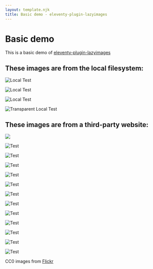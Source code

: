 ```yaml
---
layout: template.njk
title: Basic demo - eleventy-plugin-lazyimages
---
```

# Basic demo

This is a basic demo of
[eleventy-plugin-lazyimages](https://github.com/liamfiddler/eleventy-plugin-lazyimages)

## These images are from the local filesystem:

![Local Test](/img/test-01.png "Local Test")

![Local Test](/img/test-02.jpg "Local Test")

![Local Test](/img/test-03.jpg "Local Test")

![Transparent Local Test](/img/transparent.png "Transparent Local Test")

## These images are from a third-party website:

<img srcset="https://live.staticflickr.com/3915/14746807980_875aa68823_c.jpg 800w, https://live.staticflickr.com/3915/14746807980_875aa68823_b.jpg 1024w, https://live.staticflickr.com/3915/14746807980_875aa68823_h.jpg 1600w" src="https://live.staticflickr.com/3915/14746807980_875aa68823_c.jpg">

![Test](https://live.staticflickr.com/7807/47291519341_1ceba19252_o.jpg "Test")

![Test](https://live.staticflickr.com/65535/48071415937_e2ac4b7e35_o.jpg "Test")

![Test](https://live.staticflickr.com/686/32013411203_85cb9cc1b1_o.jpg "Test")

![Test](https://live.staticflickr.com/8125/8619142600_e5bddd2892_o.jpg "Test")

![Test](https://live.staticflickr.com/8591/15975792640_109ea4b06f_o.jpg "Test")

![Test](https://live.staticflickr.com/65535/48071419701_9903d29f0b_o.jpg "Test")

![Test](https://live.staticflickr.com/3715/9595703973_4232326b62_o.jpg "Test")

![Test](https://live.staticflickr.com/8826/17099558470_d9711f028f_o.jpg "Test")

![Test](https://live.staticflickr.com/8654/16160691337_6d7269d5f2_o.jpg "Test")

![Test](https://live.staticflickr.com/65535/48072104611_6ff9ff703b_o.jpg "Test")

![Test](https://live.staticflickr.com/2915/14409603372_462fa7275c_o.jpg "Test")

![Test](https://live.staticflickr.com/7905/47521441372_9ec3f22a08_o.jpg "Test")

CC0 images from [Flickr](https://www.flickr.com/search/?license=9)

